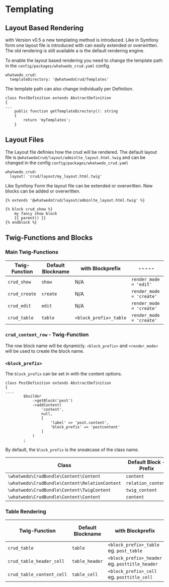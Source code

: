 # Templating

## Layout Based Rendering

with Version v0.5 a new templating method is introduced. Like in Symfony form one layout file is introduced with can 
easily extended or overwirtten. The old rendering is still available a is the default rendering engine.  

To enable the layout based rendering you need to change the template path in the `config/packages/whatwedo_crud.yaml` config.

```
whatwedo_crud:
  templateDirectory: '@whatwedoCrud/Templates'
```

The template path can also change individually per Definition. 

```
class PostDefinition extends AbstractDefinition
{
...
    public function getTemplateDirectory(): string
    {
        return 'myTemplates';
    }

```

## Layout Files

The Layout file definies how the crud will be rendered. The default layout file is `@whatwedoCrud/layout/adminlte_layout.html.twig` 
and can be changed in the config `config/packages/whatwedo_crud.yaml`

```
whatwedo_crud:
  layout: 'crud/layout/my_layout.html.twig'
```

Like Symfony Form the layout file can be extended or overwritten. New blocks can be added or overwritten. 

```
{% extends '@whatwedoCrud/layout/adminlte_layout.html.twig' %}

{% block crud_show %}
    my fancy show block
    {{ parent() }}
{% endblock %}

```

## Twig-Functions and Blocks


### Main Twig-Functions
| Twig-Function  | Default Blockname | with Blockprefix        | -----                     |
|--------------- |----------         | ----                    | -----                     |
|`crud_show`     |`show`             | N/A                     | `render_mode = 'edit'`    |
|`crud_create`   |`create`           | N/A                     | `render_mode = 'create'`  |
|`crud_edit`     |`edit`             | N/A                     | `render_mode = 'create'`  |
|`crud_table`    |`table`            | `<block_prefix>_table`  | `render_mode = 'create'`  |


### `crud_content_row` - Twig-Function 

The row block name will be dynamicly.   `<block_prefix>` and `<render_mode>` will be used to create the block name.

### `<block_prefix>`

The `block_prefix` can be set in with the content options.

```
class PostDefinition extends AbstractDefinition
{
....
        $builder
            ->getBlock('post')
            ->addContent(
                'content',
                null,
                [
                    'label' => 'post.content',
                    'block_prefix' => 'postcontent'
                ]
            )
        ;

```

By default, the `block_prefix` is the sneakcase of the class name. 

| Class                                         | Default Block - Prefix |
|---------------                                |-----------             |
|`\whatwedo\CrudBundle\Content\Content`         |`content`               |
|`\whatwedo\CrudBundle\Content\RelationContent` |`relation_content`      |
|`\whatwedo\CrudBundle\Content\TwigContent`     |`twig_content`          |
|`\whatwedo\CrudBundle\Content\Content`         |`content`               | 



### Table Rendering

| Twig-Function             | Default Blockname | with Blockprefix | ---   |
|---------------            | ----------        | ----                   | -----                     |
|`crud_table`               | `table`           | `<block_prefix>_table`<br> eg. `post_table`        |
|`crud_table_header_cell`   | `table_header`    | `<block_prefix>_header`<br> eg. `posttitle_header` |
|`crud_table_content_cell`  | `table_cell`      | `<block_prefix>_cell`<br> eg. `posttitle_cell`     |

